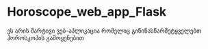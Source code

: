 # Horoscope_web_app_Flask
ეს არის მარტივი ვებ-აპლიკაცია რომელიც გიწინასწარმეტყველებთ ჰოროსკოპის გამოყენებით

